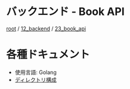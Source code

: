 # バックエンド - Book API

[root](./../../../README.md) 
/ [12_backend](./../README.md) 
/ [23_book_api](./README.md)

# 各種ドキュメント

* 使用言語: Golang
* [ディレクトリ構成](./../01_design/directories-for-golang.md)
